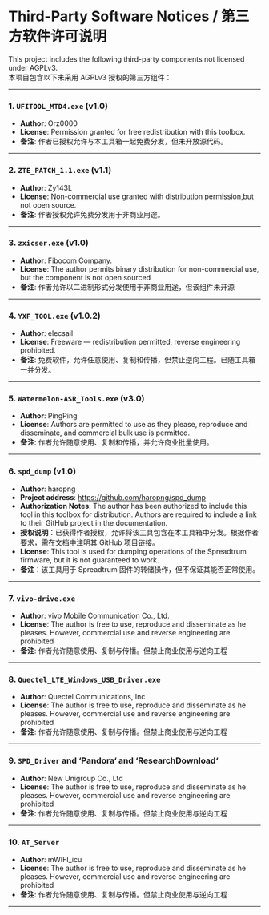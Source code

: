 # Third-Party Software Notices / 第三方软件许可说明

This project includes the following third-party components not licensed under AGPLv3.  
本项目包含以下未采用 AGPLv3 授权的第三方组件：

---

### 1. `UFITOOL_MTD4.exe` (v1.0)  
- **Author**: Orz0000 
- **License**: Permission granted for free redistribution with this toolbox.  
- **备注**: 作者已授权允许与本工具箱一起免费分发，但未开放源代码。

---

### 2. `ZTE_PATCH_1.1.exe` (v1.1)  
- **Author**: Zy143L
- **License**: Non-commercial use granted with distribution permission,but not open source. 
- **备注**: 作者授权允许免费分发用于非商业用途。
---

### 3. `zxicser.exe` (v1.0)  
- **Author**: Fibocom Company.
- **License**: The author permits binary distribution for non-commercial use, but the component is not open sourced
- **备注**: 作者允许以二进制形式分发使用于非商业用途，但该组件未开源
---

### 4. `YXF_TOOL.exe`  (v1.0.2)  
- **Author**: elecsail
- **License**: Freeware — redistribution permitted, reverse engineering prohibited.  
- **备注**: 免费软件，允许任意使用、复制和传播，但禁止逆向工程。已随工具箱一并分发。
---

### 5. `Watermelon-ASR_Tools.exe`  (v3.0)  
- **Author**: PingPing
- **License**: Authors are permitted to use as they please, reproduce and disseminate, and commercial bulk use is permitted.
- **备注**: 作者允许随意使用、复制和传播，并允许商业批量使用。
---

### 6. `spd_dump`  (v1.0)  
- **Author**: haropng
- **Project address**: https://github.com/haropng/spd_dump
- **Authorization Notes**: The author has been authorized to include this tool in this toolbox for distribution. Authors are required to include a link to their GitHub project in the documentation.
- **授权说明**：已获得作者授权，允许将该工具包含在本工具箱中分发。根据作者要求，需在文档中注明其 GitHub 项目链接。
- **License**: This tool is used for dumping operations of the Spreadtrum firmware, but it is not guaranteed to work.
- **备注**：该工具用于 Spreadtrum 固件的转储操作，但不保证其能否正常使用。
---

### 7. `vivo-drive.exe` 
- **Author**: vivo Mobile Communication Co., Ltd.
- **License**: The author is free to use, reproduce and disseminate as he pleases. However, commercial use and reverse engineering are prohibited
- **备注**: 作者允许随意使用、复制与传播。但禁止商业使用与逆向工程
---

### 8. `Quectel_LTE_Windows_USB_Driver.exe` 
- **Author**: Quectel Communications, Inc
- **License**: The author is free to use, reproduce and disseminate as he pleases. However, commercial use and reverse engineering are prohibited
- **备注**: 作者允许随意使用、复制与传播。但禁止商业使用与逆向工程
---

### 9. `SPD_Driver` and ‘Pandora‘ and ‘ResearchDownload‘
- **Author**: New Unigroup Co., Ltd
- **License**: The author is free to use, reproduce and disseminate as he pleases. However, commercial use and reverse engineering are prohibited
- **备注**: 作者允许随意使用、复制与传播。但禁止商业使用与逆向工程
---

### 10. `AT_Server`
- **Author**: mWIFI_icu
- **License**: The author is free to use, reproduce and disseminate as he pleases. However, commercial use and reverse engineering are prohibited
- **备注**: 作者允许随意使用、复制与传播。但禁止商业使用与逆向工程
---